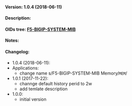 #### Version: 1.0.4 (2018-06-11)

#### Description:

#### OIDs tree: [F5-BIGIP-SYSTEM-MIB](http://www.oidview.com/mibs/3375/F5-BIGIP-SYSTEM-MIB.html)

#### Notes:

#### Changelog:
- 1.0.4 (2018-06-11):
 - Applications:
   - change name s/F5-BIGIP-SYSTEM-MIB Memory/```MEM```/
- 1.0.1 (2017-11-22):
  - channge default history perid to 2w
  - add temlate description
- 1.0.0:
  - initial version
